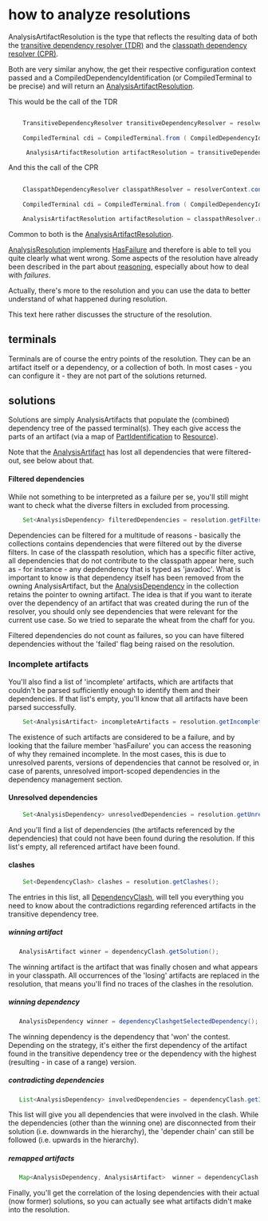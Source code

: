 # how to analyze resolutions

AnalysisArtifactResolution is the type that reflects the resulting data of both the [transitive dependency resolver (TDR)](javadoc:com.braintribe.devrock.mc.core.resolver.transitive.BasicTransitiveDependencyResolver) and the [classpath dependency resolver (CPR)](javadoc:com.braintribe.devrock.mc.core.resolver.classpath.BasicClasspathDependencyResolver).

Both are very similar anyhow, the get their respective configuration context passed and a CompiledDependencyIdentification (or CompiledTerminal to be precise) and will return an
[AnalysisArtifactResolution](javadoc:com.braintribe.model.artifact.analysis.AnalysisArtifactResolution).


This would be the call of the TDR

```java

    TransitiveDependencyResolver transitiveDependencyResolver = resolverContext.contract().transitiveDependencyResolver();
    
    CompiledTerminal cdi = CompiledTerminal.from ( CompiledDependencyIdentification.parse( terminal));

     AnalysisArtifactResolution artifactResolution = transitiveDependencyResolver.resolve(resolutionContext, cdi);
```


And this the call of the CPR


``` java
       
    ClasspathDependencyResolver classpathResolver = resolverContext.contract().classpathResolver();
            
    CompiledTerminal cdi = CompiledTerminal.from ( CompiledDependencyIdentification.parse( terminal));

    AnalysisArtifactResolution artifactResolution = classpathResolver.resolve( resolutionContext, cdi);
```

Common to both is the [AnalysisArtifactResolution](javadoc:com.braintribe.model.artifact.analysis.AnalysisArtifactResolution).

[AnalysisResolution](javadoc:com.braintribe.model.artifact.analysis.AnalysisArtifactResolution) implements [HasFailure](javadoc:com.braintribe.gm.model.reason.HasFailure) and therefore is able to tell you quite clearly what went wrong.
Some aspects of the resolution have already been described in the part about [reasoning](/principles/reasons.md), especially about how to deal with *failures*. 

Actually, there's more to the resolution and you can use the data to better understand of what happened during resolution. 

This text here rather discusses the structure of the resolution.


## terminals
Terminals are of course the entry points of the resolution. They can be an artifact itself or a dependency, or a collection of both. In most cases - you can configure it - they are not part of the solutions returned. 

## solutions
Solutions are simply AnalysisArtifacts that populate the (combined) dependency tree of the passed terminal(s). They each give access the parts of an artifact (via a map of  [PartIdentification](javadoc:com.braintribe.model.artifact.essential.PartIdentification) to [Resource](javadoc:com.braintribe.model.resource.Resource)). 

Note that the [AnalysisArtifact](javadoc:com.braintribe.model.artifact.analysis.AnalysisArtifact) has lost all dependencies that were filtered-out, see below about that. 


#### Filtered dependencies 
While not something to be interpreted as a failure per se, you'll still might want to check what the diverse filters in excluded from processing. 

``` java
    Set<AnalysisDependency> filteredDependencies = resolution.getFilteredDependencies();
```

Dependencies can be filtered for a multitude of reasons - basically the collections contains dependencies that were filtered out by the diverse filters. In case of the classpath resolution, which has a specific filter active, all dependencies that do not contribute to the classpath appear here, such as - for instance - any depdendency that is typed as 'javadoc'. What is important to know is that dependency itself has been removed from the owning AnalysisArtifact, but the [AnalysisDependency](javadoc:com.braintribe.model.artifact.analysis.AnalysisDependency) in the collection retains the pointer to owning artifact. The idea is that if you want to iterate over the dependency of an artifact that was created during the run of the resolver, you should only see dependencies that were relevant for the current use case. So we tried to separate the wheat from the chaff for you. 
    

Filtered dependencies do not count as failures, so you can have filtered dependencies without the 'failed' flag being raised on the resolution.


### Incomplete artifacts
You'll also find a list of 'incomplete' artifacts, which are artifacts that couldn't be parsed sufficiently enough to identify them and their dependencies. If that list's empty, you'll know that all artifacts have been parsed successfully. 

``` java
    Set<AnalysisArtifact> incompleteArtifacts = resolution.getIncompleteArtifacts();
```

The existence of such artifacts are considered to be a failure, and by looking that the failure member 'hasFailure' you can access the reasoning of why they remained incomplete. In the most cases, this is due to unresolved parents, versions of dependencies that cannot be resolved or, in case of parents, unresolved import-scoped dependencies in the dependency management section. 

#### Unresolved dependencies
``` java
    Set<AnalysisDependency> unresolvedDependencies = resolution.getUnresolvedDependencies();
```
And you'll find a list of dependencies (the artifacts referenced by the dependencies) that could not have been found during the resolution. If this list's empty, all referenced artifact have been found.


#### clashes
``` java
    Set<DependencyClash> clashes = resolution.getClashes();
```

The entries in this list, all [DependencyClash](javadoc:com.braintribe.model.artifact.analysis.DependencyClash), will tell you everything you need to know about the contradictions regarding referenced artifacts in the transitive dependency tree. 

##### winning artifact
``` java
   AnalysisArtifact winner = dependencyClash.getSolution();
```
The winning artifact is the artifact that was finally chosen and what appears in your classpath. All occurrences of the 'losing' artifacts are replaced in the resolution, that means you'll find no traces of the clashes in the resolution.

##### winning dependency
``` java
   AnalysisDependency winner = dependencyClashgetSelectedDependency();
```

The winning dependency is the dependency that 'won' the contest. Depending on the strategy, it's either the first dependency of the artifact found in the transitive dependency tree or the dependency with the highest (resulting - in case of a range) version. 

##### contradicting dependencies
``` java
   List<AnalysisDependency> involvedDependencies = dependencyClash.getInvolvedDependencies();
```
This list will give you all dependencies that were involved in the clash. While the dependencies (other than the winning one) are disconnected from their solution (i.e. downwards in the hierarchy), the 'depender chain' can still be followed (i.e. upwards in the hierarchy).

##### remapped artifacts
``` java
   Map<AnalysisDependency, AnalysisArtifact>  winner = dependencyClash.getReplacedSolutions();
```
Finally, you'll get the correlation of the losing dependencies with their actual (now former) solutions, so you can actually see what artifacts didn't make into the resolution.
